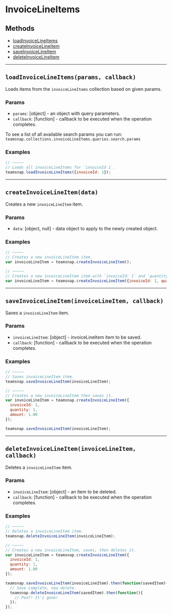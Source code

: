 # InvoiceLineItems

## Methods

- [loadInvoiceLineItems](#loadInvoiceLineItems)
- [createInvoiceLineItem](#createInvoiceLineItem)
- [saveInvoiceLineItem](#saveInvoiceLineItem)
- [deleteInvoiceLineItem](#deleteInvoiceLineItem)


---
<a id="loadInvoiceLineItems"></a>
## `loadInvoiceLineItems(params, callback)`
Loads items from the `invoiceLineItems` collection based on given params.

### Params
* `params`: [object] - an object with query parameters.
* `callback`: [function] - callback to be executed when the operation completes.

To see a list of all available search params you can run:
`teamsnap.collections.invoiceLineItems.queries.search.params`

### Examples
```javascript
// ~~~~~
// Loads all invoiceLineItems for `invoiceId 1`.
teamsnap.loadInvoiceLineItems({invoiceId: 1});
```


---


<a id="createInvoiceLineItem"></a>
## `createInvoiceLineItem(data)`
Creates a new `invoiceLineItem` item.

### Params
* `data`: [object, null] - data object to apply to the newly created object.

### Examples
```javascript
// ~~~~~
// Creates a new invoiceLineItem item.
var invoiceLineItem = teamsnap.createInvoiceLineItem();

// ~~~~~
// Creates a new invoiceLineItem item with `invoiceId: 1` and `quantity: 1, amount: 1.00`.
var invoiceLineItem = teamsnap.createInvoiceLineItem({invoiceId: 1, quantity: 1, amount: 1.00});
```


---


<a id="saveInvoiceLineItem"></a>
## `saveInvoiceLineItem(invoiceLineItem, callback)`
Saves a `invoiceLineItem` item.

### Params
* `invoiceLineItem`: [object] - invoiceLineItem item to be saved.
* `callback`: [function] - callback to be executed when the operation completes.

### Examples
```javascript
// ~~~~~
// Saves invoiceLineItem item.
teamsnap.saveInvoiceLineItem(invoiceLineItem);

// ~~~~~
// Creates a new invoiceLineItem then saves it.
var invoiceLineItem = teamsnap.createInvoiceLineItem({
  invoiceId: 1,
  quantity: 1,
  amount: 1.00
});

teamsnap.saveInvoiceLineItem(invoiceLineItem);
```


---


<a id="deleteInvoiceLineItem"></a>
## `deleteInvoiceLineItem(invoiceLineItem, callback)`
Deletes a `invoiceLineItem` item.

### Params
* `invoiceLineItem`: [object] - an item to be deleted.
* `callback`: [function] - callback to be executed when the operation completes.

### Examples
```javascript
// ~~~~~
// Deletes a invoiceLineItem item.
teamsnap.deleteInvoiceLineItem(invoiceLineItem);

// ~~~~~
// Creates a new invoiceLineItem, saves, then deletes it.
var invoiceLineItem = teamsnap.createInvoiceLineItem({
  invoiceId: 1,
  quantity: 1,
  amount: 1.00
});

teamsnap.saveInvoiceLineItem(invoiceLineItem).then(function(savedItem){
  // Save complete, now delete.
  teamsnap.deleteInvoiceLineItem(savedItem).then(function(){
    // Poof! It's gone!
  });
});
```
